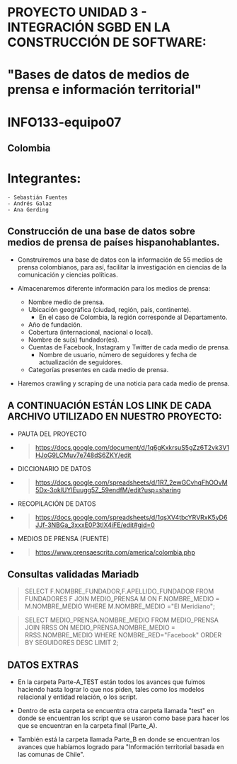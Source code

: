 # PROYECTO UNIDAD 3 - INTEGRACIÓN SGBD EN LA CONSTRUCCIÓN DE SOFTWARE:
# "Bases de datos de medios de prensa e información territorial"
# INFO133-equipo07
## Colombia
# Integrantes:
    - Sebastián Fuentes
    - Andrés Galaz
    - Ana Gerding
## Construcción de una base de datos sobre medios de prensa de países hispanohablantes.
- Construiremos una base de datos con la información de 55 medios de prensa colombianos, para así, facilitar la investigación en ciencias de la comunicación y ciencias políticas.

- Almacenaremos diferente información para los medios de prensa:
    - Nombre medio de prensa.
    - Ubicación geográfica (ciudad, región, país, continente).
        - En el caso de Colombia, la región corresponde al Departamento.
    - Año de fundación.
    - Cobertura (internacional, nacional o local).
    - Nombre de su(s) fundador(es).
    - Cuentas de Facebook, Instagram y Twitter de cada medio de prensa.
        - Nombre de usuario, número de seguidores y fecha de actualización de seguidores.
    - Categorías presentes en cada medio de prensa.

- Haremos crawling y scraping de una noticia para cada medio de prensa.

## A CONTINUACIÓN ESTÁN LOS LINK DE CADA ARCHIVO UTILIZADO EN NUESTRO PROYECTO:

- PAUTA DEL PROYECTO 
- > https://docs.google.com/document/d/1q6gKxkrsuS5gZz6T2vk3V1HJoG9LCMuv7e748dS6ZKY/edit 

- DICCIONARIO DE DATOS 
- > https://docs.google.com/spreadsheets/d/1R7_2ewGCvhqFhOOvM5Dx-3oklUYIEuugg5Z_59endfM/edit?usp=sharing

- RECOPILACIÓN DE DATOS
- > https://docs.google.com/spreadsheets/d/1qsXV4tbcYRVRxK5yD6JJf-3NBGa_3xxxE0P3tIX4iFE/edit#gid=0

- MEDIOS DE PRENSA (FUENTE)
- > https://www.prensaescrita.com/america/colombia.php


## Consultas validadas Mariadb
> SELECT F.NOMBRE_FUNDADOR,F.APELLIDO_FUNDADOR FROM FUNDADORES F JOIN MEDIO_PRENSA M ON F.NOMBRE_MEDIO = M.NOMBRE_MEDIO WHERE M.NOMBRE_MEDIO ="El Meridiano";

> SELECT MEDIO_PRENSA.NOMBRE_MEDIO FROM MEDIO_PRENSA JOIN RRSS ON MEDIO_PRENSA.NOMBRE_MEDIO = RRSS.NOMBRE_MEDIO WHERE NOMBRE_RED="Facebook" ORDER BY SEGUIDORES DESC LIMIT 2;


## DATOS EXTRAS
- En la carpeta Parte-A_TEST están todos los avances que fuimos haciendo hasta lograr lo que nos piden, tales como los modelos relacional y entidad relación, o los script.

- Dentro de esta carpeta se encuentra otra carpeta llamada "test" en donde se encuentran los script que se usaron como base para hacer los que se encuentran en la carpeta final (Parte_A). 

- También está la carpeta llamada Parte_B en donde se encuentran los avances que habíamos logrado para "Información territorial basada en las comunas de Chile".